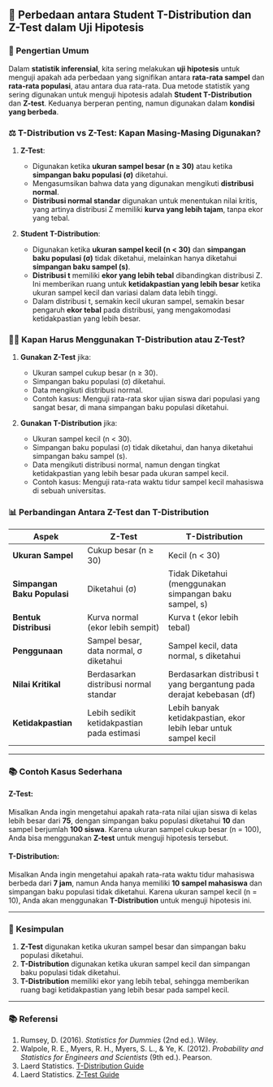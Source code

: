 ## 📌 Perbedaan antara Student T-Distribution dan Z-Test dalam Uji Hipotesis

### 🧠 Pengertian Umum

Dalam **statistik inferensial**, kita sering melakukan **uji hipotesis** untuk menguji apakah ada perbedaan yang signifikan antara **rata-rata sampel** dan **rata-rata populasi**, atau antara dua rata-rata. Dua metode statistik yang sering digunakan untuk menguji hipotesis adalah **Student T-Distribution** dan **Z-test**. Keduanya berperan penting, namun digunakan dalam **kondisi yang berbeda**.

### ⚖️ T-Distribution vs Z-Test: Kapan Masing-Masing Digunakan?

1. **Z-Test**:
   - Digunakan ketika **ukuran sampel besar (n ≥ 30)** atau ketika **simpangan baku populasi (σ)** diketahui.
   - Mengasumsikan bahwa data yang digunakan mengikuti **distribusi normal**.
   - **Distribusi normal standar** digunakan untuk menentukan nilai kritis, yang artinya distribusi Z memiliki **kurva yang lebih tajam**, tanpa ekor yang tebal.

2. **Student T-Distribution**:
   - Digunakan ketika **ukuran sampel kecil (n < 30)** dan **simpangan baku populasi (σ)** tidak diketahui, melainkan hanya diketahui **simpangan baku sampel (s)**.
   - **Distribusi t** memiliki **ekor yang lebih tebal** dibandingkan distribusi Z. Ini memberikan ruang untuk **ketidakpastian yang lebih besar** ketika ukuran sampel kecil dan variasi dalam data lebih tinggi.
   - Dalam distribusi t, semakin kecil ukuran sampel, semakin besar pengaruh **ekor tebal** pada distribusi, yang mengakomodasi ketidakpastian yang lebih besar.

### 🧑‍🏫 Kapan Harus Menggunakan T-Distribution atau Z-Test?

1. **Gunakan Z-Test** jika:
   - Ukuran sampel cukup besar (n ≥ 30).
   - Simpangan baku populasi (σ) diketahui.
   - Data mengikuti distribusi normal.
   - Contoh kasus: Menguji rata-rata skor ujian siswa dari populasi yang sangat besar, di mana simpangan baku populasi diketahui.

2. **Gunakan T-Distribution** jika:
   - Ukuran sampel kecil (n < 30).
   - Simpangan baku populasi (σ) tidak diketahui, dan hanya diketahui simpangan baku sampel (s).
   - Data mengikuti distribusi normal, namun dengan tingkat ketidakpastian yang lebih besar pada ukuran sampel kecil.
   - Contoh kasus: Menguji rata-rata waktu tidur sampel kecil mahasiswa di sebuah universitas.

### 📊 Perbandingan Antara Z-Test dan T-Distribution

| Aspek                         | **Z-Test**                            | **T-Distribution**                     |
|-------------------------------|---------------------------------------|----------------------------------------|
| **Ukuran Sampel**              | Cukup besar (n ≥ 30)                 | Kecil (n < 30)                         |
| **Simpangan Baku Populasi**    | Diketahui (σ)                        | Tidak Diketahui (menggunakan simpangan baku sampel, s) |
| **Bentuk Distribusi**          | Kurva normal (ekor lebih sempit)     | Kurva t (ekor lebih tebal)            |
| **Penggunaan**                 | Sampel besar, data normal, σ diketahui| Sampel kecil, data normal, s diketahui |
| **Nilai Kritikal**             | Berdasarkan distribusi normal standar| Berdasarkan distribusi t yang bergantung pada derajat kebebasan (df) |
| **Ketidakpastian**             | Lebih sedikit ketidakpastian pada estimasi| Lebih banyak ketidakpastian, ekor lebih lebar untuk sampel kecil |

---

### 📚 Contoh Kasus Sederhana

#### **Z-Test**:
Misalkan Anda ingin mengetahui apakah rata-rata nilai ujian siswa di kelas lebih besar dari **75**, dengan simpangan baku populasi diketahui **10** dan sampel berjumlah **100 siswa**. Karena ukuran sampel cukup besar (n = 100), Anda bisa menggunakan **Z-test** untuk menguji hipotesis tersebut.

#### **T-Distribution**:
Misalkan Anda ingin mengetahui apakah rata-rata waktu tidur mahasiswa berbeda dari **7 jam**, namun Anda hanya memiliki **10 sampel mahasiswa** dan simpangan baku populasi tidak diketahui. Karena ukuran sampel kecil (n = 10), Anda akan menggunakan **T-Distribution** untuk menguji hipotesis ini.

---

### 🧠 Kesimpulan

1. **Z-Test** digunakan ketika ukuran sampel besar dan simpangan baku populasi diketahui.
2. **T-Distribution** digunakan ketika ukuran sampel kecil dan simpangan baku populasi tidak diketahui.
3. **T-Distribution** memiliki ekor yang lebih tebal, sehingga memberikan ruang bagi ketidakpastian yang lebih besar pada sampel kecil.

---

### 📚 Referensi

1. Rumsey, D. (2016). *Statistics for Dummies* (2nd ed.). Wiley.  
2. Walpole, R. E., Myers, R. H., Myers, S. L., & Ye, K. (2012). *Probability and Statistics for Engineers and Scientists* (9th ed.). Pearson.  
3. Laerd Statistics. [T-Distribution Guide](https://statistics.laerd.com/statistical-guides/t-distribution-statistical-guide.php)  
4. Laerd Statistics. [Z-Test Guide](https://statistics.laerd.com/statistical-guides/z-test-statistical-guide.php)
